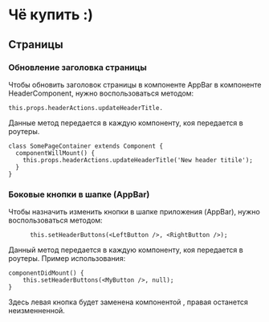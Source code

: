 # Чё купить :)

## Страницы

### Обновление заголовка страницы
Чтобы обновить заголовок страницы в компоненте AppBar в компоненте
HeaderComponent, нужно воспользоваться методом:

```
this.props.headerActions.updateHeaderTitle.
```

Данные метод передается в каждую компоненту, коя передается в роутеры.

```
class SomePageContainer extends Component {
  componentWillMount() {
    this.props.headerActions.updateHeaderTitle('New header titile');
  }
}
```

### Боковые кнопки в шапке (AppBar)
Чтобы назначить изменить кнопки в шапке приложения (AppBar),
нужно воспользоваться методом:

```
      this.setHeaderButtons(<LeftButton />, <RightButton />);
```

Данный метод передается в каждую компоненту, коя передается в роутеры.
Пример использования:

```
componentDidMount() {
    this.setHeaderButtons(<MyButton />, null);
}
```

Здесь левая кнопка будет заменена компонентой <MyButton />, правая останется
неизменненной.